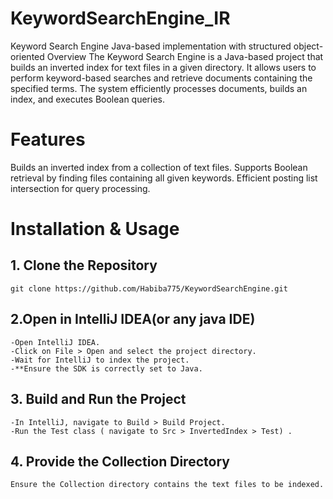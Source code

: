 # KeywordSearchEngine_IR
Keyword Search Engine
Java-based implementation with structured object-oriented Overview
The Keyword Search Engine is a Java-based project that builds an inverted index for text files in a given directory. It allows users to perform keyword-based searches and retrieve documents containing the specified terms. The system efficiently processes documents, builds an index, and executes Boolean queries.

# Features
Builds an inverted index from a collection of text files.
Supports Boolean retrieval by finding files containing all given keywords.
Efficient posting list intersection for query processing.

# Installation & Usage
## 1. Clone the Repository
```
git clone https://github.com/Habiba775/KeywordSearchEngine.git
```
## 2.Open in IntelliJ IDEA(or any java IDE)
```
-Open IntelliJ IDEA.
-Click on File > Open and select the project directory.
-Wait for IntelliJ to index the project.
-**Ensure the SDK is correctly set to Java.
```
## 3. Build and Run the Project
```
-In IntelliJ, navigate to Build > Build Project.
-Run the Test class ( navigate to Src > InvertedIndex > Test) .
```
## 4. Provide the Collection Directory
```
Ensure the Collection directory contains the text files to be indexed.
```

